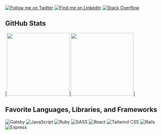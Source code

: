 <a href="https://twitter.com/cnocon" target="_blank">![Follow me on Twitter](https://img.shields.io/twitter/follow/cnocon?color=%234aa1eb&label=Follow%20Me&logo=twitter&logoColor=%234aa1eb&style=for-the-badge)</a> <a href="https://www.linkedin.com/in/cristinoconnor" target="_blank">![Find me on LinkedIn](https://img.shields.io/badge/linkedin-%230077B5.svg?&style=for-the-badge&logo=linkedin&logoColor=white)</a> <a href="https://stackoverflow.com/users/2187039/cnocon" target="_blank">![Stack Overflow](https://img.shields.io/badge/stack%20overflow-FE7A16?logo=stack-overflow&logoColor=white&style=for-the-badge)</a>


## GitHub Stats
|<img height="200em" src="https://github-readme-stats.vercel.app/api?username=cnocon&show_icons=true&hide_border=true&show_private=true&theme=cobalt" />|<img height="200em" src="https://github-readme-stats.vercel.app/api/top-langs/?username=cnocon&show_icons=true&hide_border=true&show_private=true&theme=cobalt"/>|

## Favorite Languages, Libraries, and Frameworks
![Gatsby](https://img.shields.io/badge/gatsby%20-663399.svg?&style=for-the-badge&logo=gatsby&logoColor=white) ![JavaScript](https://img.shields.io/badge/javascript-%23F7DF1E.svg?&style=for-the-badge&logo=javascript&logoColor=black) ![Ruby](https://img.shields.io/badge/ruby-%23CC342D.svg?&style=for-the-badge&logo=ruby&logoColor=white) ![SASS](https://img.shields.io/badge/sass%20-%23CC6699.svg?&style=for-the-badge&logo=sass&logoColor=white) ![React](https://img.shields.io/badge/react%20-%2320232a.svg?&style=for-the-badge&logo=react&logoColor=%2361DAFB) ![Tailwind CSS](https://img.shields.io/badge/tailwindcss%20-%2338B2AC.svg?&style=for-the-badge&logo=tailwind-css&logoColor=white) ![Rails](https://img.shields.io/badge/rails%20-%23CC0000.svg?&style=for-the-badge&logo=ruby-on-rails&logoColor=white) ![Express](https://img.shields.io/badge/express.js%20-%23404d59.svg?&style=for-the-badge) 
